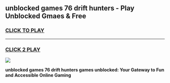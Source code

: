 
## unblocked games 76 drift hunters - Play Unblocked Gmaes & Free
<h3>
<a href="https://news.freeplayer.one?title=unblocked_games_76_drift_hunters&ref=16F">CLICK TO PLAY</a></h3>
<hr>

<h3>
<a href="https://news.freeplayer.one?title=unblocked_games_76_drift_hunters&ref=16F">CLICK 2 PLAY</a>
  
</h3>

<a href="https://news.freeplayer.one?title=unblocked_games_76_drift_hunters&ref=16F/"><img src="https://clearcache.store/games.png"></a>


**unblocked games 76 drift hunters games unblocked: Your Gateway to Fun and Accessible Online Gaming**
